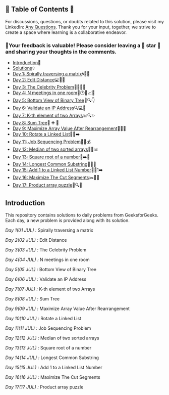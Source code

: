 ## 📜 Table of Contents 📜

For discussions, questions, or doubts related to this solution, please visit my LinkedIn: [Any Questions](https://www.linkedin.com/in/het-patel-8b110525a/). Thank you for your input, together, we strive to create a space where learning is a collaborative endeavor.

### 🔮Your feedback is valuable! Please consider leaving a 🌟 star 🌟 and sharing your thoughts in the comments.

- [Introduction](https://github.com/Hunterdii/GeeksforGeeks-POTD/blob/main/README.md)📝
- [Solutions](https://github.com/Hunterdii/GeeksforGeeks-POTD/tree/main/August%202024%20GFG%20SOLUTION)💡
- [Day 1: Spirally traversing a matrix](https://github.com/Hunterdii/GeeksforGeeks-POTD/blob/main/August%202024%20GFG%20SOLUTION/01(Aug)%20Spirally%20traversing%20a%20matrix.md)🌀🔄📐
- [Day 2: Edit Distance](https://github.com/Hunterdii/GeeksforGeeks-POTD/blob/main/August%202024%20GFG%20SOLUTION/02(Aug)%20Edit%20Distance.md)💻🔧🔄
- [Day 3: The Celebrity Problem](https://github.com/Hunterdii/GeeksforGeeks-POTD/blob/main/August%202024%20GFG%20SOLUTION/03(Aug)%20The%20Celebrity%20Problem.md)🕵️‍♂️🎉👥
- [Day 4: N meetings in one room](https://github.com/Hunterdii/GeeksforGeeks-POTD/blob/main/August%202024%20GFG%20SOLUTION/04(Aug)%20N%20meetings%20in%20one%20room.md)📅🕒🏢📈📝
- [Day 5: Bottom View of Binary Tree](https://github.com/Hunterdii/GeeksforGeeks-POTD/blob/main/August%202024%20GFG%20SOLUTION/05(Aug)%20Bottom%20View%20of%20Binary%20Tree.md)🌳🔍👇
- [Day 6: Validate an IP Address](https://github.com/Hunterdii/GeeksforGeeks-POTD/blob/main/August%202024%20GFG%20SOLUTION/06(Aug)%20Validate%20an%20IP%20Address.md)🔍💻🔢
- [Day 7: K-th element of two Arrays](https://github.com/Hunterdii/GeeksforGeeks-POTD/blob/main/August%202024%20GFG%20SOLUTION/07(Aug)%20K-th%20element%20of%20two%20Arrays.md)📊🔍✨
- [Day 8: Sum Tree](https://github.com/Hunterdii/GeeksforGeeks-POTD/blob/main/August%202024%20GFG%20SOLUTION/08(Aug)%20Sum%20Tree.md)🌳 ➕ 🏡
- [Day 9: Maximize Array Value After Rearrangement](https://github.com/Hunterdii/GeeksforGeeks-POTD/blob/main/August%202024%20GFG%20SOLUTION/09(Aug)%20Maximize%20Array%20Value%20After%20Rearrangement.md)🔄➕🔢
- [Day 10: Rotate a Linked List](https://github.com/Hunterdii/GeeksforGeeks-POTD/blob/main/August%202024%20GFG%20SOLUTION/10(Aug)%20Rotate%20a%20Linked%20List.md)🔄🔗➡️
- [Day 11: Job Sequencing Problem](https://github.com/Hunterdii/GeeksforGeeks-POTD/blob/main/August%202024%20GFG%20SOLUTION/11(Aug)%20Job%20Sequencing%20Problem.md)💼📅💰
- [Day 12: Median of two sorted arrays](https://github.com/Hunterdii/GeeksforGeeks-POTD/blob/main/August%202024%20GFG%20SOLUTION/12(Aug)%20Median%20of%20two%20sorted%20arrays.md)🔢➗📊
- [Day 13: Square root of a number](https://github.com/Hunterdii/GeeksforGeeks-POTD/blob/main/August%202024%20GFG%20SOLUTION/13(Aug)%20Square%20root%20of%20a%20number.md)🔢➡️📐
- [Day 14: Longest Common Substring](https://github.com/Hunterdii/GeeksforGeeks-POTD/blob/main/August%202024%20GFG%20SOLUTION/14(Aug)%20Longest%20Common%20Substring.md)🔗📜📝
- [Day 15: Add 1 to a Linked List Number](https://github.com/Hunterdii/GeeksforGeeks-POTD/blob/main/August%202024%20GFG%20SOLUTION/15(Aug)%20Add%201%20to%20a%20Linked%20List%20Number.md)🔢➕1➡️
- [Day 16: Maximize The Cut Segments](https://github.com/Hunterdii/GeeksforGeeks-POTD/blob/main/August%202024%20GFG%20SOLUTION/16(Aug)%20Maximize%20The%20Cut%20Segments.md)✂️📏➗
- [Day 17: Product array puzzle](https://github.com/Hunterdii/GeeksforGeeks-POTD/blob/main/August%202024%20GFG%20SOLUTION/17(Aug)%20Product%20array%20puzzle.md)🧩🔍🤔



 ## Introduction

This repository contains solutions to daily problems from GeeksforGeeks. Each day, a new problem is provided along with its solution.

*Day 1(01 JUL) :* Spirally traversing a matrix

*Day 2(02 JUL) :* Edit Distance

*Day 3(03 JUL) :* The Celebrity Problem

*Day 4(04 JUL) :* N meetings in one room

*Day 5(05 JUL) :* Bottom View of Binary Tree

*Day 6(06 JUL) :* Validate an IP Address

*Day 7(07 JUL) :* K-th element of two Arrays

*Day 8(08 JUL) :* Sum Tree

*Day 9(09 JUL) :* Maximize Array Value After Rearrangement

*Day 10(10 JUL) :* Rotate a Linked List

*Day 11(11 JUL) :* Job Sequencing Problem

*Day 12(12 JUL) :* Median of two sorted arrays

*Day 13(13 JUL) :* Square root of a number

*Day 14(14 JUL) :* Longest Common Substring

*Day 15(15 JUL) :* Add 1 to a Linked List Number

*Day 16(16 JUL) :* Maximize The Cut Segments

*Day 17(17 JUL) :* Product array puzzle


